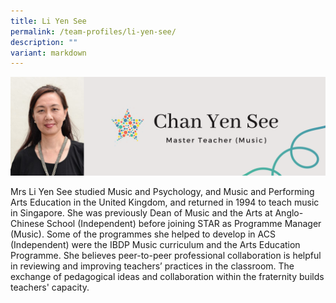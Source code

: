 ```yaml
---
title: Li Yen See
permalink: /team-profiles/li-yen-see/
description: ""
variant: markdown
---
```

![](/images/Profile%20Pictures/11.png)

Mrs Li Yen See studied Music and Psychology, and Music and Performing Arts Education in the United Kingdom, and returned in 1994 to teach music in Singapore. She was previously Dean of Music and the Arts at Anglo-Chinese School (Independent) before joining STAR as Programme Manager (Music). Some of the programmes she helped to develop in ACS (Independent) were the IBDP Music curriculum and the Arts Education Programme. She believes peer-to-peer professional collaboration is helpful in reviewing and improving teachers’ practices in the classroom. The exchange of pedagogical ideas and collaboration within the fraternity builds teachers' capacity.